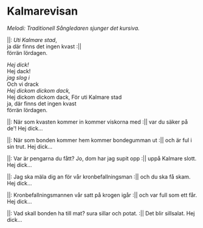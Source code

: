 # Kalmarevisan
*Melodi: Traditionell*
*Sångledaren sjunger det kursiva.*

||: *Uti Kalmare stad*,  
ja där finns det ingen kvast :||  
förrän lördagen.

*Hej dick!*  
Hej dack!  
*jag slog i*  
Och vi drack  
*Hej dickom dickom dack,*  
Hej dickom dickom dack,
För uti Kalmare stad  
ja, där finns det ingen kvast  
förrän lördagen.

||: När som kvasten kommer in
kommer viskorna med :||
var du säker på de'!
Hej dick...

||: När som bonden kommer hem
kommer bondegumman ut :||
och är ful i sin trut.
Hej dick...

||: Var är pengarna du fått?
Jo, dom har jag supit opp :||
uppå Kalmare slott.
Hej dick...

||: Jag ska mäla dig an
för vår kronbefallningsman :||
och du ska få skam.
Hej dick...

||: Kronbefallningsmannen vår
satt på krogen igår :||
och var full som ett får.
Hej dick...

||: Vad skall bonden ha till mat?
sura sillar och potat. :||
Det blir sillsalat.
Hej dick...
